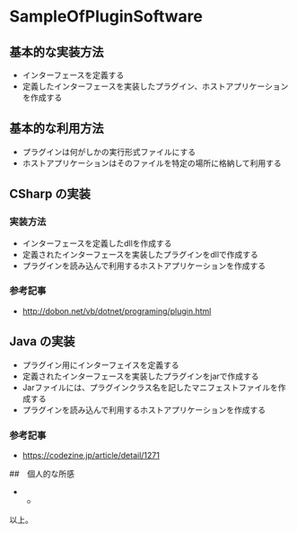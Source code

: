 # SampleOfPluginSoftware

## 基本的な実装方法

* インターフェースを定義する
* 定義したインターフェースを実装したプラグイン、ホストアプリケーションを作成する

## 基本的な利用方法

* プラグインは何がしかの実行形式ファイルにする
* ホストアプリケーションはそのファイルを特定の場所に格納して利用する

## CSharp の実装

### 実装方法

* インターフェースを定義したdllを作成する
* 定義されたインターフェースを実装したプラグインをdllで作成する
* プラグインを読み込んで利用するホストアプリケーションを作成する

### 参考記事

* http://dobon.net/vb/dotnet/programing/plugin.html

## Java の実装

* プラグイン用にインターフェイスを定義する
* 定義されたインターフェースを実装したプラグインをjarで作成する
* Jarファイルには、プラグインクラス名を記したマニフェストファイルを作成する
* プラグインを読み込んで利用するホストアプリケーションを作成する

### 参考記事

* https://codezine.jp/article/detail/1271

##　個人的な所感

* -

以上。
